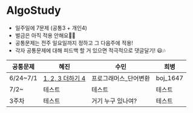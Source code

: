 # AlgoStudy

- 일주일에 7문제 (공통3 + 개인4)
- 벌금은 아직 적용 안해요😵‍💫
- 공통문제는 전주 일요일까지 정하고 그 다음주에 적용!
- 각자 공통문제에 대해 피드백 할 거 있으면 적극적으로 댓글달기! 😃🎶

|공통문제|혜진|수민|희병|
|------|---|---|---|
|6/24~7/1|[1, 2, 3 더하기 4](https://www.acmicpc.net/problem/15989)|프로그래머스_단어변환|boj_1647|
|7/2~|테스트|테스트|테스트|
|3주차|테스트|거기 누구 있나여?|테스트|
